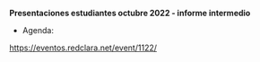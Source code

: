 
**Presentaciones estudiantes octubre 2022 - informe intermedio**


* Agenda:

https://eventos.redclara.net/event/1122/

